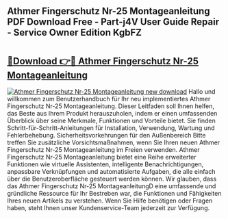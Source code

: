 ## Athmer Fingerschutz Nr-25 Montageanleitung PDF Download Free - Part-j4V User Guide Repair - Service Owner Edition KgbFZ

# <h2><a href="http://df6mma.blite.top/?on=Athmer+Fingerschutz+Nr-25+Montageanleitung">🔗Download 👉🔴 Athmer Fingerschutz Nr-25 Montageanleitung</a></h2>

[![Athmer Fingerschutz Nr-25 Montageanleitung new download](https://i.imgur.com/lujVjoI.png)](http://df6mma.blite.top/?on=Athmer+Fingerschutz+Nr-25+Montageanleitung)
Hallo und willkommen zum Benutzerhandbuch für Ihr neu implementiertes Athmer Fingerschutz Nr-25 Montageanleitung. Dieser Leitfaden soll Ihnen helfen, das Beste aus Ihrem Produkt herauszuholen, indem er einen umfassenden Überblick über seine Merkmale, Funktionen und Vorteile bietet. Sie finden Schritt-für-Schritt-Anleitungen für Installation, Verwendung, Wartung und Fehlerbehebung. Sicherheitsvorkehrungen für den Außenbereich Bitte treffen Sie zusätzliche Vorsichtsmaßnahmen, wenn Sie Ihren neuen Athmer Fingerschutz Nr-25 Montageanleitung im Freien verwenden. Athmer Fingerschutz Nr-25 Montageanleitung bietet eine Reihe erweiterter Funktionen wie virtuelle Assistenten, intelligente Benachrichtigungen, anpassbare Verknüpfungen und automatisierte Aufgaben, die alle einfach über die Benutzeroberfläche gesteuert werden können. Wir glauben, dass das Athmer Fingerschutz Nr-25 MontageanleitungD eine umfassende und gründliche Ressource für Ihr Bestreben war, die Funktionen und Fähigkeiten Ihres neuen Artikels zu verstehen. Wenn Sie Hilfe benötigen oder Fragen haben, steht Ihnen unser Kundenservice-Team jederzeit zur Verfügung.
